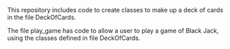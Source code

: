 This repository includes code to create classes to make up a deck of cards in the file DeckOfCards.

The file play_game has code to allow a user to play a game of Black Jack, using the classes defined in file DeckOfCards.
